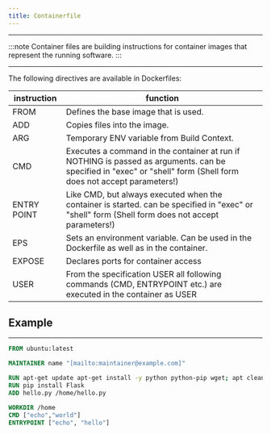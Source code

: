 ```yaml
---
title: Containerfile
---
```


______________________________________________________________________

:::note
Container files are building instructions for container images that represent the running software.
:::

______________________________________________________________________

The following directives are available in Dockerfiles:

| instruction | function                                                                                                                                                          |
| ----------- | ----------------------------------------------------------------------------------------------------------------------------------------------------------------- |
| FROM        | Defines the base image that is used.                                                                                                                              |
| ADD         | Copies files into the image.                                                                                                                                      |
| ARG         | Temporary ENV variable from Build Context.                                                                                                                        |
| CMD         | Executes a command in the container at run if NOTHING is passed as arguments. can be specified in "exec" or "shell" form (Shell form does not accept parameters!) |
| ENTRY POINT | Like CMD, but always executed when the container is started. can be specified in "exec" or "shell" form (Shell form does not accept parameters!)                  |
| EPS         | Sets an environment variable. Can be used in the Dockerfile as well as in the container.                                                                          |
| EXPOSE      | Declares ports for container access                                                                                                                               |
| USER        | From the specification USER all following commands (CMD, ENTRYPOINT etc.) are executed in the container as USER                                                   |

## Example

______________________________________________________________________

```Dockerfile
FROM ubuntu:latest

MAINTAINER name "[mailto:maintainer@example.com]"

RUN apt-get update apt-get install -y python python-pip wget; apt clean
RUN pip install Flask
ADD hello.py /home/hello.py

WORKDIR /home
CMD ["echo","world"]
ENTRYPOINT ["echo", "hello"]
```
